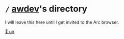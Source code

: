 # ` / ` [awdev](https://github.com/AWeirdScratcher)'s directory

I will leave this here until I get invited to the Arc browser.

[📁 ui/](../)
